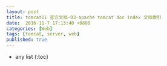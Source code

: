 ```yaml
---
layout: post
title: tomcat11 官方文档-03-apache tomcat doc index 文档索引
date:  2016-11-7 17:13:40 +0800
categories: [Web]
tags: [tomcat, server, web]
published: true
---
```







* any list
{:toc}
